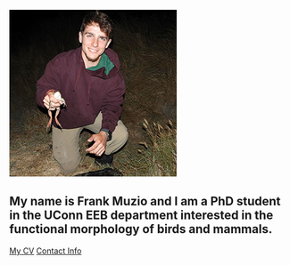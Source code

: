 ![Image of Frank Muzio](images/headshot.jpg "REPLACE_WITH_SHORT_DESCRIPTION") 
## My name is Frank Muzio and I am a PhD student in the UConn EEB department interested in the functional morphology of birds and mammals. 
[My CV](PDFs/cv.pdf) 
[Contact Info](contact-info.html) 
